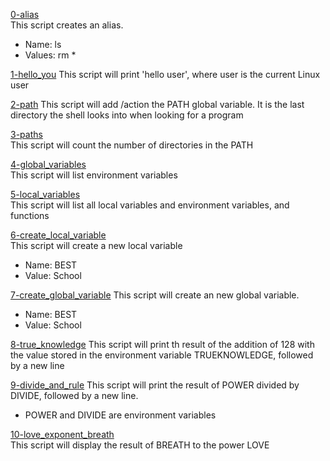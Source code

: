 [0-alias](./0-alias)  
This script creates an alias.  
- Name: ls
- Values: rm *

[1-hello_you](./1-hello_you)
This script will print 'hello user', where user is the current Linux user  

[2-path](./2-path)
This script will add /action the PATH global variable. It is the last directory the shell looks into when looking for a program  

[3-paths](./3-paths)  
This script will count the number of directories in the PATH  

[4-global_variables](./4-global_variables)  
This script will list environment variables  

[5-local_variables](./5-local_variables)  
This script will list all local variables and environment variables, and functions  

[6-create_local_variable](./6-create_local_variable)  
This script will create a new local variable  
- Name: BEST  
- Value: School  

[7-create_global_variable](./7-create_global_variable)
This script will create an new global variable.  
- Name: BEST
- Value: School  

[8-true_knowledge](./8-true_knowledge)
This script will print th result of the addition of 128 with the value stored in the environment variable TRUEKNOWLEDGE, followed by a new line

[9-divide_and_rule](./9-divide_and_rule)
This script will print the result of POWER divided by DIVIDE, followed by a new line.  
- POWER and DIVIDE are environment variables  

[10-love_exponent_breath](./10-love_exponent_breath)  
This script will display the result of BREATH to the power LOVE  


